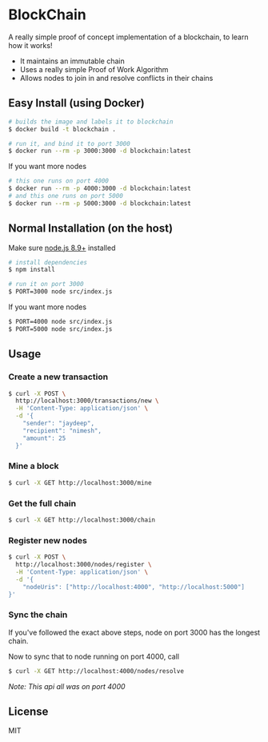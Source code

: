 # BlockChain

A really simple proof of concept implementation of a blockchain, to learn how it works!

* It maintains an immutable chain
* Uses a really simple Proof of Work Algorithm
* Allows nodes to join in and resolve conflicts in their chains

## Easy Install (using Docker)

```sh
# builds the image and labels it to blockchain
$ docker build -t blockchain .

# run it, and bind it to port 3000
$ docker run --rm -p 3000:3000 -d blockchain:latest
```

If you want more nodes

```sh
# this one runs on port 4000
$ docker run --rm -p 4000:3000 -d blockchain:latest
# and this one runs on port 5000
$ docker run --rm -p 5000:3000 -d blockchain:latest
```

## Normal Installation (on the host)

Make sure [node.js 8.9+](https://nodejs.org) installed

```sh
# install dependencies
$ npm install

# run it on port 3000
$ PORT=3000 node src/index.js
```

If you want more nodes

```sh
$ PORT=4000 node src/index.js
$ PORT=5000 node src/index.js
```

## Usage

### Create a new transaction

```sh
$ curl -X POST \
  http://localhost:3000/transactions/new \
  -H 'Content-Type: application/json' \
  -d '{
	"sender": "jaydeep",
	"recipient": "nimesh",
	"amount": 25
  }'
```

### Mine a block

```sh
$ curl -X GET http://localhost:3000/mine
```

### Get the full chain

```sh
$ curl -X GET http://localhost:3000/chain
```

### Register new nodes

```sh
$ curl -X POST \
  http://localhost:3000/nodes/register \
  -H 'Content-Type: application/json' \
  -d '{
	"nodeUris": ["http://localhost:4000", "http://localhost:5000"]
}'
```

### Sync the chain

If you've followed the exact above steps, node on port 3000 has the longest chain.

Now to sync that to node running on port 4000, call

```sh
$ curl -X GET http://localhost:4000/nodes/resolve
```

_Note: This api all was on port 4000_

## License

MIT
